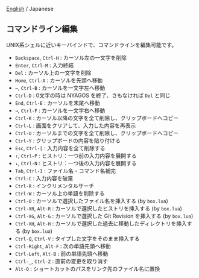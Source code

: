 [English](./03-Readline_en.md) / Japanese

## コマンドライン編集

UNIX系シェルに近いキーバインドで、コマンドラインを編集可能です。

* `Backspace`, `Ctrl-H` : カーソル左の一文字を削除
* `Enter`, `Ctrl-M`     : 入力終結
* `Del`                 : カーソル上の一文字を削除
* `Home`, `Ctrl-A`      : カーソルを先頭へ移動
* `←`, `Ctrl-B`        : カーソルを一文字左へ移動
* `Ctrl-D`              : 0文字の時は NYAGOS を終了、さもなければ `Del` と同じ
* `End`, `Ctrl-E`       : カーソルを末尾へ移動
* `→`, `Ctrl-F`        : カーソルを一文字右へ移動
* `Ctrl-K`              : カーソル以降の文字を全て削除し、クリップボードへコピー
* `Ctrl-L`              : 画面をクリアして、入力した内容を再表示
* `Ctrl-U`              : カーソルまでの文字を全て削除し、クリップボードへコピー
* `Ctrl-Y`              : クリップボードの内容を貼り付ける
* `Esc`, `Ctrl-[`       : 入力内容を全て削除する
* `↑`, `Ctrl-P`        : ヒストリ：一つ前の入力内容を展開する
* `↓`, `Ctrl-N`        : ヒストリ：一つ後の入力内容を展開する
* `Tab`, `Ctrl-I`       : ファイル名・コマンド名補完
* `Ctrl-C`              : 入力内容を破棄
* `Ctrl-R`              : インクリメンタルサーチ
* `Ctrl-W`              : カーソル上の単語を削除する
* `Ctrl-O`              : カーソルで選択したファイル名を挿入する (by `box.lua`)
* `Ctrl-XR`, `Alt-R`    : カーソルで選択したヒストリを挿入する (by `box.lua`)
* `Ctrl-XG`, `Alt-G`    : カーソルで選択した Git Revision を挿入する (by `box.lua`)
* `Ctrl-XH`, `Alt-H`    : カーソルで選択した過去に移動したディレクトリを挿入する (by `box.lua`)
* `Ctrl-Q`, `Ctrl-V`    : タイプした文字をそのまま挿入する
* `Ctrl-Right`, `Alt-F` : 次の単語先頭へ移動
* `Ctrl-Left`, `Alt-B`  : 前の単語先頭へ移動
* `Ctrl-_`, `Ctrl-Z`    : 直前の変更を取り消す
* `Alt-O`               : ショートカットのパスをリンク先のファイル名に置換

<!-- set:fenc=utf8: -->
